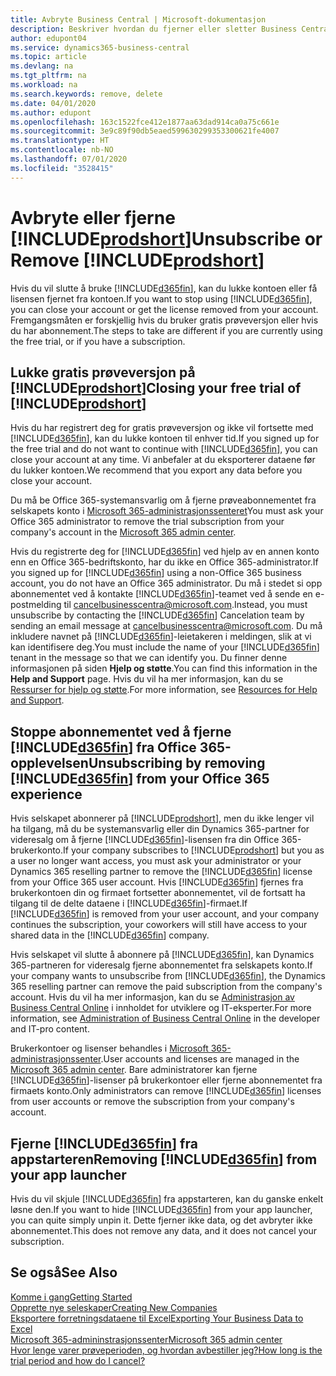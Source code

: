 ```yaml
---
title: Avbryte Business Central | Microsoft-dokumentasjon
description: Beskriver hvordan du fjerner eller sletter Business Central-opplevelsen.
author: edupont04
ms.service: dynamics365-business-central
ms.topic: article
ms.devlang: na
ms.tgt_pltfrm: na
ms.workload: na
ms.search.keywords: remove, delete
ms.date: 04/01/2020
ms.author: edupont
ms.openlocfilehash: 163c1522fce412e1877aa63dad914ca0a75c661e
ms.sourcegitcommit: 3e9c89f90db5eaed599630299353300621fe4007
ms.translationtype: HT
ms.contentlocale: nb-NO
ms.lasthandoff: 07/01/2020
ms.locfileid: "3528415"
---
```

# <a name="unsubscribe-or-remove-prodshort"></a><span data-ttu-id="7ff9a-103">Avbryte eller fjerne [!INCLUDE[prodshort](includes/prodshort.md)]</span><span class="sxs-lookup"><span data-stu-id="7ff9a-103">Unsubscribe or Remove [!INCLUDE[prodshort](includes/prodshort.md)]</span></span>

<span data-ttu-id="7ff9a-104">Hvis du vil slutte å bruke [!INCLUDE[d365fin](includes/d365fin_md.md)], kan du lukke kontoen eller få lisensen fjernet fra kontoen.</span><span class="sxs-lookup"><span data-stu-id="7ff9a-104">If you want to stop using [!INCLUDE[d365fin](includes/d365fin_md.md)], you can close your account or get the license removed from your account.</span></span> <span data-ttu-id="7ff9a-105">Fremgangsmåten er forskjellig hvis du bruker gratis prøveversjon eller hvis du har abonnement.</span><span class="sxs-lookup"><span data-stu-id="7ff9a-105">The steps to take are different if you are currently using the free trial, or if you have a subscription.</span></span>  

## <a name="closing-your-free-trial-of-prodshort"></a><span data-ttu-id="7ff9a-106">Lukke gratis prøveversjon på [!INCLUDE[prodshort](includes/prodshort.md)]</span><span class="sxs-lookup"><span data-stu-id="7ff9a-106">Closing your free trial of [!INCLUDE[prodshort](includes/prodshort.md)]</span></span>

<span data-ttu-id="7ff9a-107">Hvis du har registrert deg for gratis prøveversjon og ikke vil fortsette med [!INCLUDE[d365fin](includes/d365fin_md.md)], kan du lukke kontoen til enhver tid.</span><span class="sxs-lookup"><span data-stu-id="7ff9a-107">If you signed up for the free trial and do not want to continue with [!INCLUDE[d365fin](includes/d365fin_md.md)], you can close your account at any time.</span></span> <span data-ttu-id="7ff9a-108">Vi anbefaler at du eksporterer dataene før du lukker kontoen.</span><span class="sxs-lookup"><span data-stu-id="7ff9a-108">We recommend that you export any data before you close your account.</span></span> 

<span data-ttu-id="7ff9a-109">Du må be Office 365-systemansvarlig om å fjerne prøveabonnementet fra selskapets konto i [Microsoft 365-administrasjonssenteret](https://admin.microsoft.com/)</span><span class="sxs-lookup"><span data-stu-id="7ff9a-109">You must ask your Office 365 administrator to remove the trial subscription from your company's account in the [Microsoft 365 admin center](https://admin.microsoft.com/).</span></span> 

<span data-ttu-id="7ff9a-110">Hvis du registrerte deg for [!INCLUDE[d365fin](includes/d365fin_md.md)] ved hjelp av en annen konto enn en Office 365-bedriftskonto, har du ikke en Office 365-administrator.</span><span class="sxs-lookup"><span data-stu-id="7ff9a-110">If you signed up for [!INCLUDE[d365fin](includes/d365fin_md.md)] using a non-Office 365 business account, you do not have an Office 365 administrator.</span></span> <span data-ttu-id="7ff9a-111">Du må i stedet si opp abonnementet ved å kontakte [!INCLUDE[d365fin](includes/d365fin_md.md)]-teamet ved å sende en e-postmelding til cancelbusinesscentra@microsoft.com.</span><span class="sxs-lookup"><span data-stu-id="7ff9a-111">Instead, you must unsubscribe by contacting the [!INCLUDE[d365fin](includes/d365fin_md.md)] Cancelation team by sending an email message at cancelbusinesscentra@microsoft.com.</span></span> <span data-ttu-id="7ff9a-112">Du må inkludere navnet på [!INCLUDE[d365fin](includes/d365fin_md.md)]-leietakeren i meldingen, slik at vi kan identifisere deg.</span><span class="sxs-lookup"><span data-stu-id="7ff9a-112">You must include the name of your [!INCLUDE[d365fin](includes/d365fin_md.md)] tenant in the message so that we can identify you.</span></span> <span data-ttu-id="7ff9a-113">Du finner denne informasjonen på siden **Hjelp og støtte**.</span><span class="sxs-lookup"><span data-stu-id="7ff9a-113">You can find this information in the **Help and Support** page.</span></span> <span data-ttu-id="7ff9a-114">Hvis du vil ha mer informasjon, kan du se [Ressurser for hjelp og støtte](product-help-and-support.md).</span><span class="sxs-lookup"><span data-stu-id="7ff9a-114">For more information, see [Resources for Help and Support](product-help-and-support.md).</span></span>  

## <a name="unsubscribing-by-removing-d365fin-from-your-office-365-experience"></a><span data-ttu-id="7ff9a-115">Stoppe abonnementet ved å fjerne [!INCLUDE[d365fin](includes/d365fin_md.md)] fra Office 365-opplevelsen</span><span class="sxs-lookup"><span data-stu-id="7ff9a-115">Unsubscribing by removing [!INCLUDE[d365fin](includes/d365fin_md.md)] from your Office 365 experience</span></span>

<span data-ttu-id="7ff9a-116">Hvis selskapet abonnerer på [!INCLUDE[prodshort](includes/prodshort.md)], men du ikke lenger vil ha tilgang, må du be systemansvarlig eller din Dynamics 365-partner for videresalg om å fjerne [!INCLUDE[d365fin](includes/d365fin_md.md)]-lisensen fra din Office 365-brukerkonto.</span><span class="sxs-lookup"><span data-stu-id="7ff9a-116">If your company subscribes to [!INCLUDE[prodshort](includes/prodshort.md)] but you as a user no longer want access, you must ask your administrator or your Dynamics 365 reselling partner to remove the [!INCLUDE[d365fin](includes/d365fin_md.md)] license from your Office 365 user account.</span></span> <span data-ttu-id="7ff9a-117">Hvis [!INCLUDE[d365fin](includes/d365fin_md.md)] fjernes fra brukerkontoen din og firmaet fortsetter abonnementet, vil de fortsatt ha tilgang til de delte dataene i [!INCLUDE[d365fin](includes/d365fin_md.md)]-firmaet.</span><span class="sxs-lookup"><span data-stu-id="7ff9a-117">If [!INCLUDE[d365fin](includes/d365fin_md.md)] is removed from your user account, and your company continues the subscription, your coworkers will still have access to your shared data in the [!INCLUDE[d365fin](includes/d365fin_md.md)] company.</span></span>  

<span data-ttu-id="7ff9a-118">Hvis selskapet vil slutte å abonnere på [!INCLUDE[d365fin](includes/d365fin_md.md)], kan Dynamics 365-partneren for videresalg fjerne abonnementet fra selskapets konto.</span><span class="sxs-lookup"><span data-stu-id="7ff9a-118">If your company wants to unsubscribe from [!INCLUDE[d365fin](includes/d365fin_md.md)], the Dynamics 365 reselling partner can remove the paid subscription from the company's account.</span></span> <span data-ttu-id="7ff9a-119">Hvis du vil ha mer informasjon, kan du se [Administrasjon av Business Central Online](/dynamics365/business-central/dev-itpro/administration/tenant-administration) i innholdet for utviklere og IT-eksperter.</span><span class="sxs-lookup"><span data-stu-id="7ff9a-119">For more information, see [Administration of Business Central Online](/dynamics365/business-central/dev-itpro/administration/tenant-administration) in the developer and IT-pro content.</span></span>  

<span data-ttu-id="7ff9a-120">Brukerkontoer og lisenser behandles i [Microsoft 365-administrasjonssenter](https://admin.microsoft.com/).</span><span class="sxs-lookup"><span data-stu-id="7ff9a-120">User accounts and licenses are managed in the [Microsoft 365 admin center](https://admin.microsoft.com/).</span></span> <span data-ttu-id="7ff9a-121">Bare administratorer kan fjerne [!INCLUDE[d365fin](includes/d365fin_md.md)]-lisenser på brukerkontoer eller fjerne abonnementet fra firmaets konto.</span><span class="sxs-lookup"><span data-stu-id="7ff9a-121">Only administrators can remove [!INCLUDE[d365fin](includes/d365fin_md.md)] licenses from user accounts or remove the subscription from your company's account.</span></span>  

## <a name="removing-d365fin-from-your-app-launcher"></a><span data-ttu-id="7ff9a-122">Fjerne [!INCLUDE[d365fin](includes/d365fin_md.md)] fra appstarteren</span><span class="sxs-lookup"><span data-stu-id="7ff9a-122">Removing [!INCLUDE[d365fin](includes/d365fin_md.md)] from your app launcher</span></span>
<span data-ttu-id="7ff9a-123">Hvis du vil skjule [!INCLUDE[d365fin](includes/d365fin_md.md)] fra appstarteren, kan du ganske enkelt løsne den.</span><span class="sxs-lookup"><span data-stu-id="7ff9a-123">If you want to hide [!INCLUDE[d365fin](includes/d365fin_md.md)] from your app launcher, you can quite simply unpin it.</span></span> <span data-ttu-id="7ff9a-124">Dette fjerner ikke data, og det avbryter ikke abonnementet.</span><span class="sxs-lookup"><span data-stu-id="7ff9a-124">This does not remove any data, and it does not cancel your subscription.</span></span>  

## <a name="see-also"></a><span data-ttu-id="7ff9a-125">Se også</span><span class="sxs-lookup"><span data-stu-id="7ff9a-125">See Also</span></span>
[<span data-ttu-id="7ff9a-126">Komme i gang</span><span class="sxs-lookup"><span data-stu-id="7ff9a-126">Getting Started</span></span>](product-get-started.md)  
[<span data-ttu-id="7ff9a-127">Opprette nye seleskaper</span><span class="sxs-lookup"><span data-stu-id="7ff9a-127">Creating New Companies</span></span>](about-new-company.md)  
[<span data-ttu-id="7ff9a-128">Eksportere forretningsdataene til Excel</span><span class="sxs-lookup"><span data-stu-id="7ff9a-128">Exporting Your Business Data to Excel</span></span>](about-export-data.md)  
[<span data-ttu-id="7ff9a-129">Microsoft 365-admininstrasjonssenter</span><span class="sxs-lookup"><span data-stu-id="7ff9a-129">Microsoft 365 admin center</span></span>](https://admin.microsoft.com/)  
[<span data-ttu-id="7ff9a-130">Hvor lenge varer prøveperioden, og hvordan avbestiller jeg?</span><span class="sxs-lookup"><span data-stu-id="7ff9a-130">How long is the trial period and how do I cancel?</span></span>](https://community.dynamics.com/business/b/financials/archive/2016/11/28/how-long-is-the-trial-period-and-how-do-i-cancel)  

